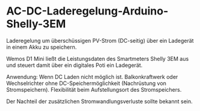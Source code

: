 # AC-DC-Laderegelung-Arduino-Shelly-3EM
Laderegelung um überschüssigen PV-Strom (DC-seitig) über ein Ladegerät in einem Akku zu speichern.

Wemos D1 Mini ließt die Leistungsdaten des Smartmeters Shelly 3EM aus und steuert damit über ein digitales Poti ein Ladegerät.

Anwendung:
Wenn DC Laden nicht möglich ist.
Balkonkraftwerk oder Wechselrichter ohne DC-Speichermöglichkeit (Nachrüstung von Stromspeichern).
Flexibilität beim Aufstellungsort des Stromspeichers.

Der Nachteil der zusätzlichen Stromwandlungsverluste sollte bekannt sein. 

